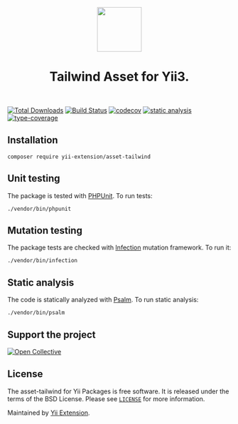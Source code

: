 <p align="center">
    <a href="https://github.com/yii-extension" target="_blank">
        <img src="https://lh3.googleusercontent.com/ehSTPnXqrkk0M3U-UPCjC0fty9K6lgykK2WOUA2nUHp8gIkRjeTN8z8SABlkvcvR-9PIrboxIvPGujPgWebLQeHHgX7yLUoxFSduiZrTog6WoZLiAvqcTR1QTPVRmns2tYjACpp7EQ=w2400" height="100px">
    </a>
    <h1 align="center">Tailwind Asset for Yii3.</h1>
    <br>
</p>

[![Total Downloads](https://poser.pugx.org/yii-extension/asset-tailwind/downloads.png)](https://packagist.org/packages/yii-extension/asset-tailwind)
[![Build Status](https://github.com/yii-extension/asset-tailwind/workflows/build/badge.svg)](https://github.com/yii-extension/asset-tailwind/actions?query=workflow%3Abuild)
[![codecov](https://codecov.io/gh/yii-extension/asset-tailwind/branch/master/graph/badge.svg?token=Itn8wKEirt)](https://codecov.io/gh/yii-extension/asset-tailwind)
[![static analysis](https://github.com/yii-extension/asset-tailwind/workflows/static%20analysis/badge.svg)](https://github.com/yii-extension/asset-tailwind/actions?query=workflow%3A%22static+analysis%22)
[![type-coverage](https://shepherd.dev/github/yii-extension/asset-tailwind/coverage.svg)](https://shepherd.dev/github/yii-extension/asset-tailwind)


## Installation

```shell
composer require yii-extension/asset-tailwind
```

## Unit testing

The package is tested with [PHPUnit](https://phpunit.de/). To run tests:

```shell
./vendor/bin/phpunit
```

## Mutation testing

The package tests are checked with [Infection](https://infection.github.io/) mutation framework. To run it:

```shell
./vendor/bin/infection
```

## Static analysis

The code is statically analyzed with [Psalm](https://psalm.dev/docs). To run static analysis:

```shell
./vendor/bin/psalm
```

## Support the project

[![Open Collective](https://img.shields.io/badge/Open%20Collective-sponsor-7eadf1?logo=open%20collective&logoColor=7eadf1&labelColor=555555)](https://opencollective.com/yiisoft)

## License

The asset-tailwind for Yii Packages is free software. It is released under the terms of the BSD License.
Please see [`LICENSE`](./LICENSE.md) for more information.

Maintained by [Yii Extension](https://github.com/yii-extension).
